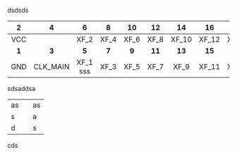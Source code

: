 dsdsds

|   2   |    4     |    6     |   8   |  10   |   12   |   14   |   16   |   18   |   20   |   22   |   24   |   26   |   28   |   30   |   32   |
| :---: | :------: | :------: | :---: | :---: | :----: | :----: | :----: | :----: | :----: | :----: | :----: | :----: | :----: | :----: | :----: |
|  VCC  |          |   XF_2   | XF_4  | XF_6  |  XF_8  | XF_10  | XF_12  | XF_14  | XF_16  | XF_16  | XF_18  | XF_20  | XF_22  | XF_24  | XF_26  |
| **1** |  **3**   |  **5**   | **7** | **9** | **11** | **13** | **15** | **17** | **19** | **21** | **23** | **25** | **27** | **29** | **31** |
|  GND  | CLK_MAIN | XF_1 sss | XF_3  | XF_5  |  XF_7  |  XF_9  | XF_11  | XF_13  | XF_15  | XF_17  | XF_19  | XF_21  | XF_23  | XF_25  | XF_27  |



sdsaddsa

|      |      |      |
| ---- | ---- | ---- |
| as   |      | as   |
| s    |      | a    |
| d    |      | s    |

cds

